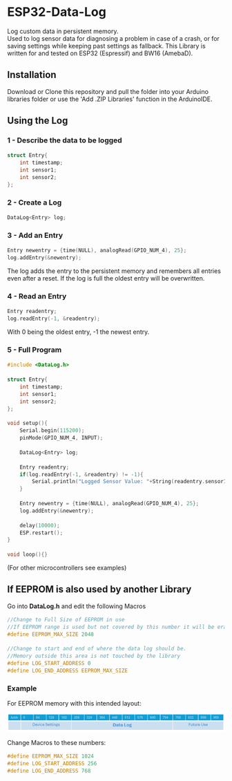 # ESP32-Data-Log
Log custom data in persistent memory.  
Used to log sensor data for diagnosing a problem in case of a crash, or for saving settings while keeping past settings as fallback.
This Library is written for and tested on ESP32 (Espressif) and BW16 (AmebaD).

## Installation
Download or Clone this repository and pull the folder into your Arduino libraries folder or use the 'Add .ZIP Libraries' function in the ArduinoIDE.  

## Using the Log

### 1 - Describe the data to be logged
```c
struct Entry{
    int timestamp;
    int sensor1;
    int sensor2;
};
```

### 2 - Create a Log
```c
DataLog<Entry> log;
``` 

### 3 - Add an Entry
```c
Entry newentry = {time(NULL), analogRead(GPIO_NUM_4), 25};
log.addEntry(&newentry); 
```
The log adds the entry to the persistent memory and remembers all entries even after a reset. If the log is full the oldest entry will be overwritten.

### 4 - Read an Entry 
```c
Entry readentry;
log.readEntry(-1, &readentry);
```
With 0 being the oldest entry, -1 the newest entry.

### 5 - Full Program
```c
#include <DataLog.h>

struct Entry{
    int timestamp;
    int sensor1;
    int sensor2;
};

void setup(){
    Serial.begin(115200);
    pinMode(GPIO_NUM_4, INPUT);

    DataLog<Entry> log;

    Entry readentry;
    if(log.readEntry(-1, &readentry) != -1){
        Serial.println("Logged Sensor Value: "+String(readentry.sensor1));
    }

    Entry newentry = {time(NULL), analogRead(GPIO_NUM_4), 25};
    log.addEntry(&newentry);

    delay(10000);
    ESP.restart();
}

void loop(){}
```
(For other microcontrollers see examples)

##  If EEPROM is also used by another Library

Go into <b>DataLog.h</b> and edit the following Macros
```c
//Change to Full Size of EEPROM in use
//If EEPROM range is used but not covered by this number it will be erased
#define EEPROM_MAX_SIZE 2048

//Change to start and end of where the data log should be.
//Memory outside this area is not touched by the library
#define LOG_START_ADDRESS 0
#define LOG_END_ADDRESS EEPROM_MAX_SIZE
```
### Example
For EEPROM memory with this intended layout:  

![EEPROM Layout](doc/EEPROM_Layout2.png)  
  
Change Macros to these numbers:  
```c
#define EEPROM_MAX_SIZE 1024
#define LOG_START_ADDRESS 256
#define LOG_END_ADDRESS 768
```
